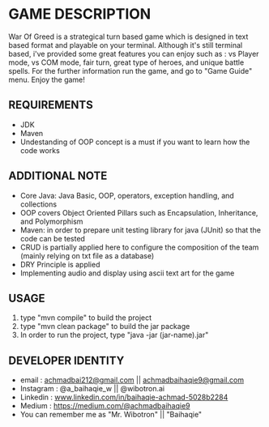 # GAME DESCRIPTION
War Of Greed is a strategical turn based game which is designed in text based format and playable on your terminal. Although it's still terminal based, i've provided some great features you can enjoy such as :
vs Player mode, vs COM mode, fair turn, great type of heroes, and unique battle spells. For the further information run the game, and go to "Game Guide" menu. Enjoy the game!

## REQUIREMENTS
- JDK
- Maven
- Undestanding of OOP concept is a must if you want to learn how the code works

## ADDITIONAL NOTE
- Core Java: Java Basic, OOP, operators, exception handling, and collections
- OOP covers Object Oriented Pillars such as Encapsulation, Inheritance, and Polymorphism
- Maven: in order to prepare unit testing library for java (JUnit) so that the code can be tested
- CRUD is partially applied here to configure the composition of the team (mainly relying on txt file as a database)
- DRY Principle is applied
- Implementing audio and display using ascii text art for the game
  
## USAGE 
1. type "mvn compile" to build the project
2. type "mvn clean package" to build the jar package
3. In order to run the project, type "java -jar (jar-name).jar" 

## DEVELOPER IDENTITY
- email     : achmadbai212@gmail.com || achmadbaihaqie9@gmail.com
- Instagram : @a_baihaqie_w || @wibotron.ai
- Linkedin  : www.linkedin.com/in/baihaqie-achmad-5028b2284
- Medium    : https://medium.com/@achmadbaihaqie9 
- You can remember me as "Mr. Wibotron" || "Baihaqie"
